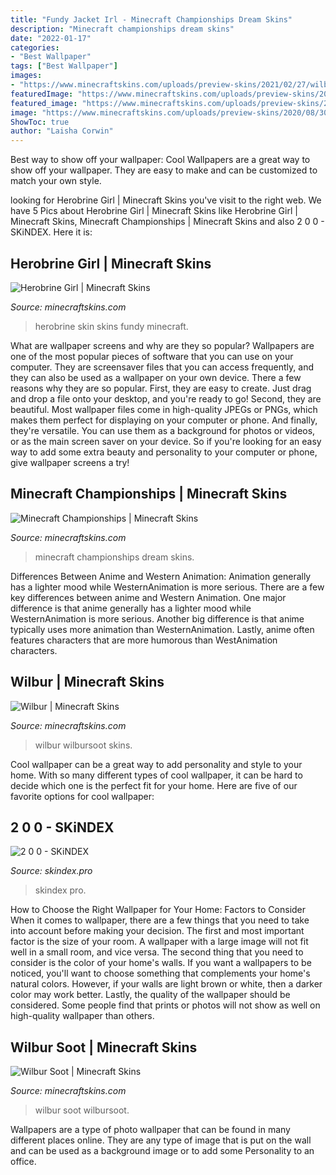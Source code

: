 ```yaml
---
title: "Fundy Jacket Irl - Minecraft Championships Dream Skins"
description: "Minecraft championships dream skins"
date: "2022-01-17"
categories:
- "Best Wallpaper"
tags: ["Best Wallpaper"]
images:
- "https://www.minecraftskins.com/uploads/preview-skins/2021/02/27/wilbur-soot-cow-sweater-16932903.png?v395"
featuredImage: "https://www.minecraftskins.com/uploads/preview-skins/2020/08/15/dream-15062633.png?v292"
featured_image: "https://www.minecraftskins.com/uploads/preview-skins/2020/08/19/fundy-15094359.png?v256"
image: "https://www.minecraftskins.com/uploads/preview-skins/2020/08/30/*-wilbursoot-*-15173326.png?v278"
ShowToc: true
author: "Laisha Corwin"
---
```



Best way to show off your wallpaper:
Cool Wallpapers are a great way to show off your wallpaper. They are easy to make and can be customized to match your own style.

	

		
looking for Herobrine Girl | Minecraft Skins you've visit to the right web. We have 5 Pics about Herobrine Girl | Minecraft Skins like Herobrine Girl | Minecraft Skins, Minecraft Championships | Minecraft Skins and also 2 0 0 - SKiNDEX. Here it is:
		
    
## Herobrine Girl | Minecraft Skins

<img loading=lazy src="https://www.minecraftskins.com/uploads/preview-skins/2020/08/19/fundy-15094359.png?v256" onerror="this.onerror=null;this.src='https://tse1.mm.bing.net/th?id=OIP.bAfmuD_R7uw_48O6-6W54AAAAA&amp;pid=15.1';" alt="Herobrine Girl | Minecraft Skins">

_Source: minecraftskins.com_

>herobrine skin skins fundy minecraft. 

	

What are wallpaper screens and why are they so popular?
Wallpapers are one of the most popular pieces of software that you can use on your computer. They are screensaver files that you can access frequently, and they can also be used as a wallpaper on your own device. There a few reasons why they are so popular. First, they are easy to create. Just drag and drop a file onto your desktop, and you're ready to go! Second, they are beautiful. Most wallpaper files come in high-quality JPEGs or PNGs, which makes them perfect for displaying on your computer or phone. And finally, they're versatile. You can use them as a background for photos or videos, or as the main screen saver on your device. So if you're looking for an easy way to add some extra beauty and personality to your computer or phone, give wallpaper screens a try!

    
## Minecraft Championships | Minecraft Skins

<img loading=lazy src="https://www.minecraftskins.com/uploads/preview-skins/2020/08/15/dream-15062633.png?v292" onerror="this.onerror=null;this.src='https://tse3.mm.bing.net/th?id=OIP.48NN8hiI7N6EKga8TjarkQAAAA&amp;pid=15.1';" alt="Minecraft Championships | Minecraft Skins">

_Source: minecraftskins.com_

>minecraft championships dream skins. 

	

Differences Between Anime and Western Animation: Animation generally has a lighter mood while WesternAnimation is more serious.
There are a few key differences between anime and Western Animation. One major difference is that anime generally has a lighter mood while WesternAnimation is more serious. Another big difference is that anime typically uses more animation than WesternAnimation. Lastly, anime often features characters that are more humorous than WestAnimation characters.

    
## Wilbur | Minecraft Skins

<img loading=lazy src="https://www.minecraftskins.com/uploads/preview-skins/2020/08/30/*-wilbursoot-*-15173326.png?v278" onerror="this.onerror=null;this.src='https://tse2.mm.bing.net/th?id=OIP.xdhA01vmpOKkIPH_LjTL2gAAAA&amp;pid=15.1';" alt="Wilbur | Minecraft Skins">

_Source: minecraftskins.com_

>wilbur wilbursoot skins. 

	

Cool wallpaper can be a great way to add personality and style to your home. With so many different types of cool wallpaper, it can be hard to decide which one is the perfect fit for your home. Here are five of our favorite options for cool wallpaper: 

    
## 2 0 0 - SKiNDEX

<img loading=lazy src="https://www.skindex.pro/static/preview/2-0-0-LCjE9L7Mh5GkBPbL6g45Hw.png" onerror="this.onerror=null;this.src='https://tse2.mm.bing.net/th?id=OIP.w_P_AorLqBNS3bV_SDhpuwAAAA&amp;pid=15.1';" alt="2 0 0 - SKiNDEX">

_Source: skindex.pro_

>skindex pro. 

	

How to Choose the Right Wallpaper for Your Home: Factors to Consider
When it comes to wallpaper, there are a few things that you need to take into account before making your decision. The first and most important factor is the size of your room. A wallpaper with a large image will not fit well in a small room, and vice versa. 
The second thing that you need to consider is the color of your home's walls. If you want a wallpapers to be noticed, you'll want to choose something that complements your home's natural colors. However, if your walls are light brown or white, then a darker color may work better. 
Lastly, the quality of the wallpaper should be considered. Some people find that prints or photos will not show as well on high-quality wallpaper than others.

    
## Wilbur Soot | Minecraft Skins

<img loading=lazy src="https://www.minecraftskins.com/uploads/preview-skins/2021/02/27/wilbur-soot-cow-sweater-16932903.png?v395" onerror="this.onerror=null;this.src='https://tse2.mm.bing.net/th?id=OIP.vAM8FCz2QM_TQdnsNUgq8wAAAA&amp;pid=15.1';" alt="Wilbur Soot | Minecraft Skins">

_Source: minecraftskins.com_

>wilbur soot wilbursoot. 

	



Wallpapers are a type of photo wallpaper that can be found in many different places online. They are any type of image that is put on the wall and can be used as a background image or to add some Personality to an office.

